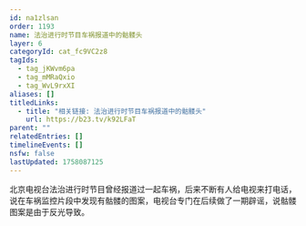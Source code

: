 ```yaml
---
id: na1zlsan
order: 1193
name: 法治进行时节目车祸报道中的骷髅头
layer: 6
categoryId: cat_fc9VC2z8
tagIds:
  - tag_jKWvm6pa
  - tag_mMRaQxio
  - tag_WvL9rxXI
aliases: []
titledLinks:
  - title: "相关链接: 法治进行时节目车祸报道中的骷髅头"
    url: https://b23.tv/k92LFaT
parent: ""
relatedEntries: []
timelineEvents: []
nsfw: false
lastUpdated: 1758087125
---
```


北京电视台法治进行时节目曾经报道过一起车祸，后来不断有人给电视来打电话，说在车祸监控片段中发现有骷髅的图案，电视台专门在后续做了一期辟谣，说骷髅图案是由于反光导致。